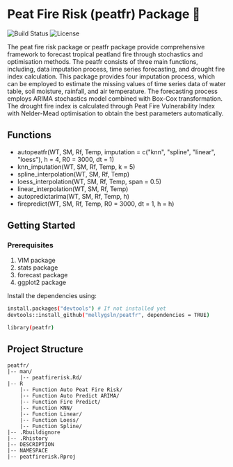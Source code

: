 # Peat Fire Risk (peatfr) Package 🌟
![Build Status](https://img.shields.io/badge/build-passing-brightgreen) ![License](https://img.shields.io/badge/license-MIT-blue)

The peat fire risk package or peatfr package provide comprehensive framework to forecast tropical peatland fire through stochastics and optimisation  methods. The peatfr consists of three main functions, including, data imputation process, time series forecasting, and drought fire index calculation. This package provides four imputation process, which can be employed to estimate the missing values of time series data of water table, soil moisture, rainfall, and air temperature. The forecasting process employs ARIMA stochastics model combined with Box-Cox transformation. The drought fire index is calculated through Peat Fire Vulnerability Index with Nelder-Mead optimisation to obtain the best parameters automatically.

## Functions
- autopeatfr(WT, SM, Rf, Temp, imputation = c("knn", "spline", "linear", "loess"), h = 4, R0 = 3000, dt = 1)
- knn_imputation(WT, SM, Rf, Temp, k = 5)
- spline_interpolation(WT, SM, Rf, Temp)
- loess_interpolation(WT, SM, Rf, Temp, span = 0.5)
- linear_interpolation(WT, SM, Rf, Temp)
- autopredictarima(WT, SM, Rf, Temp, h)
- firepredict(WT, SM, Rf, Temp, R0 = 3000, dt = 1, h = h)

## Getting Started
### Prerequisites
1. VIM package
2. stats package
3. forecast package
4. ggplot2 package

Install the dependencies using:
```bash
install.packages("devtools") # If not installed yet
devtools::install_github("mellygsln/peatfr", dependencies = TRUE)

library(peatfr)
```

## Project Structure
```
peatfr/
|-- man/                     
    |-- peatfirerisk.Rd/
|-- R                
    |-- Function Auto Peat Fire Risk/
    |-- Function Auto Predict ARIMA/
    |-- Function Fire Predict/
    |-- Function KNN/
    |-- Function Linear/
    |-- Function Loess/
    |-- Function Spline/
|-- .Rbuildignore                
|-- .Rhistory                        
|-- DESCRIPTION
|-- NAMESPACE
|-- peatfirerisk.Rproj
```


